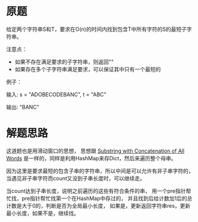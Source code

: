 # 原题
给定两个字符串S和T，要求在O(n)的时间内找到包含T中所有字符的S的最短子字符串。

注意点：

  - 如果不存在满足要求的子字符串，则返回""
  - 如果存在多个子字符串满足要求，可以保证其中只有一个最短的

例子：

输入: s = "ADOBECODEBANC", t = "ABC"

输出: "BANC"

# 解题思路
这道题也是用滑动窗口的思想，
思想跟 [Substring with Concatenation of All Words](https://leetcode.com/problems/substring-with-concatenation-of-all-words/description/)
是一样的，同样是利用HashMap来存Dict，然后来遍历整个母串。

因为这里是要求最短的包含子串的字符串，所以中间是可以允许有非子串字符的，当遇见非子串字符而count又没到子串长度时，可以继续走。

当count达到子串长度，说明之前遍历的这些有符合条件的串，
用一个pre指针帮忙找，pre指针帮忙找第一个在HashMap中存过的，
并且找到后给计数加1后的总计数是大于0的，判断是否为全局最小长度，
如果是，更新返回字符串res，更新最小长度，如果不是，继续找。
